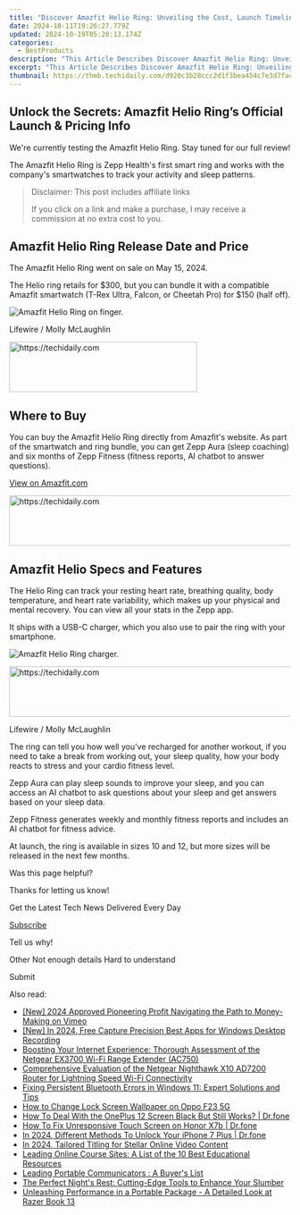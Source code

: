 ```yaml
---
title: "Discover Amazfit Helio Ring: Unveiling the Cost, Launch Timeline & Detailed Specifications"
date: 2024-10-11T19:26:27.779Z
updated: 2024-10-19T05:20:13.174Z
categories:
  - BestProducts
description: "This Article Describes Discover Amazfit Helio Ring: Unveiling the Cost, Launch Timeline & Detailed Specifications"
excerpt: "This Article Describes Discover Amazfit Helio Ring: Unveiling the Cost, Launch Timeline & Detailed Specifications"
thumbnail: https://thmb.techidaily.com/d920c3b28ccc2d1f3bea454c7e3d7fac6d650bb290e10876ff155bcc05b7aa87.jpg
---
```


## Unlock the Secrets: Amazfit Helio Ring’s Official Launch & Pricing Info

We're currently testing the Amazfit Helio Ring. Stay tuned for our full review!

 The Amazfit Helio Ring is Zepp Health's first smart ring and works with the company's smartwatches to track your activity and sleep patterns.

>  Disclaimer: This post includes affiliate links
>
>  If you click on a link and make a purchase, I may receive a commission at no extra cost to you.
>

## Amazfit Helio Ring Release Date and Price

 The Amazfit Helio Ring went on sale on May 15, 2024\.

 The Helio ring retails for $300, but you can bundle it with a compatible Amazfit smartwatch (T-Rex Ultra, Falcon, or Cheetah Pro) for $150 (half off).

![Amazfit Helio Ring on finger.](https://www.lifewire.com/thmb/fZmZBwZyOcfLxxOFKRzZYHN-2Cg=/1500x0/filters:no_upscale():max_bytes(150000):strip_icc():format(webp)/AmazfitHelioRing_crop-574642441bec41228958dcb4025e662a.jpg)

Lifewire / Molly McLaughlin

<!-- affiliate ads begin -->
<a href="https://aligracehair.sjv.io/c/5597632/2135402/19272" target="_top" id="2135402">
  <img src="//a.impactradius-go.com/display-ad/19272-2135402" border="0" alt="https://techidaily.com" width="336" height="90"/>
</a>
<img height="0" width="0" src="https://aligracehair.sjv.io/i/5597632/2135402/19272" style="position:absolute;visibility:hidden;" border="0" />
<!-- affiliate ads end -->

## Where to Buy

 You can buy the Amazfit Helio Ring directly from Amazfit's website. As part of the smartwatch and ring bundle, you can get Zepp Aura (sleep coaching) and six months of Zepp Fitness (fitness reports, AI chatbot to answer questions).

[View on Amazfit.com](https://us.amazfit.com/products/amazfit-helio-ring)

<!-- affiliate ads begin -->
<a href="https://appsumo.8odi.net/c/5597632/2082527/7443" target="_top" id="2082527">
  <img src="//a.impactradius-go.com/display-ad/7443-2082527" border="0" alt="https://techidaily.com" width="728" height="90"/>
</a>
<img height="0" width="0" src="https://appsumo.8odi.net/i/5597632/2082527/7443" style="position:absolute;visibility:hidden;" border="0" />
<!-- affiliate ads end -->

## Amazfit Helio Specs and Features

 The Helio Ring can track your resting heart rate, breathing quality, body temperature, and heart rate variability, which makes up your physical and mental recovery. You can view all your stats in the Zepp app.

 It ships with a USB-C charger, which you also use to pair the ring with your smartphone.

![Amazfit Helio Ring charger.](https://www.lifewire.com/thmb/Er_MEJDbTps5jv74Y7giffV-KG4=/1500x0/filters:no_upscale():max_bytes(150000):strip_icc():format(webp)/AmazfitHelioRingCharger-c360c0a7cedf4b099a4a7764d58729f2.jpg)

<!-- affiliate ads begin -->
<a href="https://appsumo.8odi.net/c/5597632/2037350/7443" target="_top" id="2037350">
  <img src="//a.impactradius-go.com/display-ad/7443-2037350" border="0" alt="https://techidaily.com" width="728" height="90"/>
</a>
<img height="0" width="0" src="https://appsumo.8odi.net/i/5597632/2037350/7443" style="position:absolute;visibility:hidden;" border="0" />
<!-- affiliate ads end -->

Lifewire / Molly McLaughlin

 The ring can tell you how well you've recharged for another workout, if you need to take a break from working out, your sleep quality, how your body reacts to stress and your cardio fitness level.

 Zepp Aura can play sleep sounds to improve your sleep, and you can access an AI chatbot to ask questions about your sleep and get answers based on your sleep data.

 Zepp Fitness generates weekly and monthly fitness reports and includes an AI chatbot for fitness advice.

 At launch, the ring is available in sizes 10 and 12, but more sizes will be released in the next few months.

Was this page helpful?

Thanks for letting us know!

 Get the Latest Tech News Delivered Every Day

[Subscribe](https://www.lifewire.com/#)

Tell us why!

 Other  Not enough details  Hard to understand

 Submit

<ins class="adsbygoogle"
     style="display:block"
     data-ad-format="autorelaxed"
     data-ad-client="ca-pub-7571918770474297"
     data-ad-slot="1223367746"></ins>

<ins class="adsbygoogle"
     style="display:block"
     data-ad-client="ca-pub-7571918770474297"
     data-ad-slot="8358498916"
     data-ad-format="auto"
     data-full-width-responsive="true"></ins>

<span class="atpl-alsoreadstyle">Also read:</span>
<div><ul>
<li><a href="https://vimeo-videos.techidaily.com/new-2024-approved-pioneering-profit-navigating-the-path-to-money-making-on-vimeo/"><u>[New] 2024 Approved Pioneering Profit Navigating the Path to Money-Making on Vimeo</u></a></li>
<li><a href="https://screen-sharing-recording.techidaily.com/new-in-2024-free-capture-precision-best-apps-for-windows-desktop-recording/"><u>[New] In 2024, Free Capture Precision Best Apps for Windows Desktop Recording</u></a></li>
<li><a href="https://buynow-info.techidaily.com/boosting-your-internet-experience-thorough-assessment-of-the-netgear-ex3700-wi-fi-range-extender-ac750/"><u>Boosting Your Internet Experience: Thorough Assessment of the Netgear EX3700 Wi-Fi Range Extender (AC750)</u></a></li>
<li><a href="https://buynow-info.techidaily.com/comprehensive-evaluation-of-the-netgear-nighthawk-x10-ad7200-router-for-lightning-speed-wi-fi-connectivity/"><u>Comprehensive Evaluation of the Netgear Nighthawk X10 AD7200 Router for Lightning Speed Wi-Fi Connectivity</u></a></li>
<li><a href="https://sound-issues.techidaily.com/fixing-persistent-bluetooth-errors-in-windows-11-expert-solutions-and-tips/"><u>Fixing Persistent Bluetooth Errors in Windows 11: Expert Solutions and Tips</u></a></li>
<li><a href="https://easy-unlock-android.techidaily.com/how-to-change-lock-screen-wallpaper-on-oppo-f23-5g-by-drfone-android/"><u>How to Change Lock Screen Wallpaper on Oppo F23 5G</u></a></li>
<li><a href="https://change-location.techidaily.com/how-to-deal-with-the-oneplus-12-screen-black-but-still-works-drfone-by-drfone-fix-android-problems-fix-android-problems/"><u>How To Deal With the OnePlus 12 Screen Black But Still Works? | Dr.fone</u></a></li>
<li><a href="https://howto.techidaily.com/how-to-fix-unresponsive-touch-screen-on-honor-x7b-drfone-by-drfone-fix-android-problems-fix-android-problems/"><u>How To Fix Unresponsive Touch Screen on Honor X7b | Dr.fone</u></a></li>
<li><a href="https://iphone-unlock.techidaily.com/in-2024-different-methods-to-unlock-your-iphone-7-plus-drfone-by-drfone-ios/"><u>In 2024, Different Methods To Unlock Your iPhone 7 Plus | Dr.fone</u></a></li>
<li><a href="https://some-approaches.techidaily.com/in-2024-tailored-titling-for-stellar-online-video-content/"><u>In 2024, Tailored Titling for Stellar Online Video Content</u></a></li>
<li><a href="https://buynow-info.techidaily.com/leading-online-course-sites-a-list-of-the-10-best-educational-resources/"><u>Leading Online Course Sites: A List of the 10 Best Educational Resources</u></a></li>
<li><a href="https://buynow-info.techidaily.com/leading-portable-communicators-a-buyers-list/"><u>Leading Portable Communicators : A Buyer's List</u></a></li>
<li><a href="https://buynow-tips.techidaily.com/the-perfect-nights-rest-cutting-edge-tools-to-enhance-your-slumber/"><u>The Perfect Night's Rest: Cutting-Edge Tools to Enhance Your Slumber</u></a></li>
<li><a href="https://buynow-info.techidaily.com/unleashing-performance-in-a-portable-package-a-detailed-look-at-razer-book-13/"><u>Unleashing Performance in a Portable Package - A Detailed Look at Razer Book 13</u></a></li>
</ul></div>


